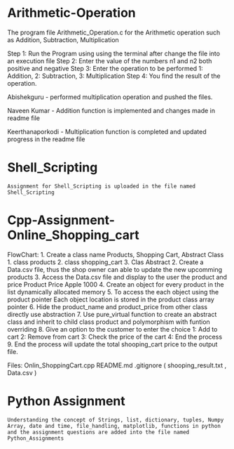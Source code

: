 # Arithmetic-Operation

The program file Arithmetic_Operation.c for the Arithmetic operation such as Addition, Subtraction, Multiplication

Step 1: Run the Program using using the terminal after change the file into an execution file
Step 2: Enter the value of the numbers n1 and n2 both positive and negative
Step 3: Enter the operation to be performed 1: Addition, 2: Subtraction, 3: Multiplication
Step 4: You find the result of the operation.


Abishekguru - performed multiplication operation and pushed the files.

Naveen Kumar - Addition function is implemented and changes made in readme file

Keerthanaporkodi - Multiplication function is completed and updated progress in the readme file


# Shell_Scripting 
	
	Assignment for Shell_Scripting is uploaded in the file named Shell_Scripting
	
# Cpp-Assignment-Online_Shopping_cart

FlowChart:
	1. Create a class name Products, Shopping Cart, Abstract Class
		1. class products
		2. class shopping_cart 
		3. Clas Abstract
	2. Create a Data.csv file, thus the shop owner can able to update the new upcomming products
	3. Access the Data.csv file and display to the user the product and price 
		Product		Price
		Apple 		1000
	4. Create an object for every product in the list dynamically allocated memory
	5. To access the each object using the product pointer
		Each object location is stored in the product class array pointer
	6. Hide the product_name and product_price from other class directly use abstraction
	7. Use pure_virtual function to create an abstract class and inherit to child class product and polymorphism with funtion overriding
	8. Give an option to the customer to enter the choice
		1: Add to cart
		2: Remove from cart
		3: Check the price of the cart
		4: End the process
	9. End the process will update the total shooping_cart price to the output file.
	

Files:
	Onlin_ShoppingCart.cpp
	README.md
	.gitignore ( shooping_result.txt , Data.csv )

# Python Assignment

	Understanding the concept of Strings, list, dictionary, tuples, Numpy Array, date and time, file_handling, matplotlib, functions in python and the assignment questions are added into the file named Python_Assignments

